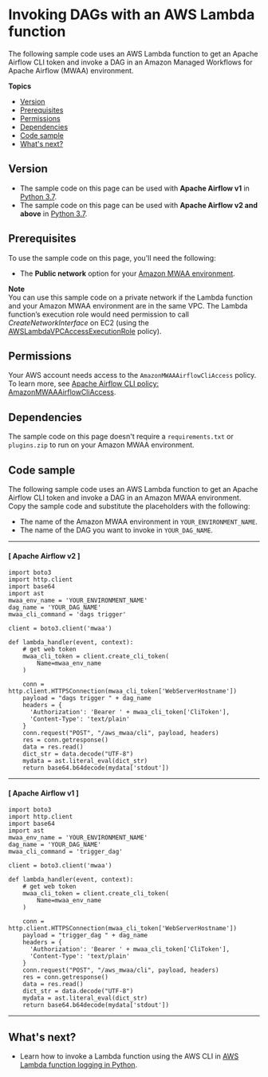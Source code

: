# Invoking DAGs with an AWS Lambda function<a name="samples-lambda"></a>

The following sample code uses an AWS Lambda function to get an Apache Airflow CLI token and invoke a DAG in an Amazon Managed Workflows for Apache Airflow \(MWAA\) environment\. 

**Topics**
+ [Version](#samples-lambda-version)
+ [Prerequisites](#samples-lambda-prereqs)
+ [Permissions](#samples-lambda-permissions)
+ [Dependencies](#samples-lambda-dependencies)
+ [Code sample](#samples-lambda-code)
+ [What's next?](#samples-lambda-next-up)

## Version<a name="samples-lambda-version"></a>
+ The sample code on this page can be used with **Apache Airflow v1** in [Python 3\.7](https://www.python.org/dev/peps/pep-0537/)\.
+ The sample code on this page can be used with **Apache Airflow v2 and above** in [Python 3\.7](https://www.python.org/dev/peps/pep-0537/)\.

## Prerequisites<a name="samples-lambda-prereqs"></a>

To use the sample code on this page, you'll need the following:
+ The **Public network** option for your [Amazon MWAA environment](get-started.md)\.

**Note**  
You can use this sample code on a private network if the Lambda function and your Amazon MWAA environment are in the same VPC\. The Lambda function’s execution role would need permission to call *CreateNetworkInterface* on EC2 \(using the [AWSLambdaVPCAccessExecutionRole](https://console.aws.amazon.com/https://console.aws.amazon.com/iam/home?#/policies/arn:aws:iam::aws:policy/service-role/AWSLambdaVPCAccessExecutionRole$jsonEditor) policy\)\.

## Permissions<a name="samples-lambda-permissions"></a>

Your AWS account needs access to the `AmazonMWAAAirflowCliAccess` policy\. To learn more, see [Apache Airflow CLI policy: AmazonMWAAAirflowCliAccess](access-policies.md)\.

## Dependencies<a name="samples-lambda-dependencies"></a>

The sample code on this page doesn't require a `requirements.txt` or `plugins.zip` to run on your Amazon MWAA environment\.

## Code sample<a name="samples-lambda-code"></a>

The following sample code uses an AWS Lambda function to get an Apache Airflow CLI token and invoke a DAG in an Amazon MWAA environment\. Copy the sample code and substitute the placeholders with the following:
+ The name of the Amazon MWAA environment in `YOUR_ENVIRONMENT_NAME`\.
+ The name of the DAG you want to invoke in `YOUR_DAG_NAME`\.

------
#### [ Apache Airflow v2 ]

```
import boto3
import http.client
import base64
import ast
mwaa_env_name = 'YOUR_ENVIRONMENT_NAME'
dag_name = 'YOUR_DAG_NAME'
mwaa_cli_command = 'dags trigger'
​
client = boto3.client('mwaa')
​
def lambda_handler(event, context):
    # get web token
    mwaa_cli_token = client.create_cli_token(
        Name=mwaa_env_name
    )
    
    conn = http.client.HTTPSConnection(mwaa_cli_token['WebServerHostname'])
    payload = "dags trigger " + dag_name
    headers = {
      'Authorization': 'Bearer ' + mwaa_cli_token['CliToken'],
      'Content-Type': 'text/plain'
    }
    conn.request("POST", "/aws_mwaa/cli", payload, headers)
    res = conn.getresponse()
    data = res.read()
    dict_str = data.decode("UTF-8")
    mydata = ast.literal_eval(dict_str)
    return base64.b64decode(mydata['stdout'])
```

------
#### [ Apache Airflow v1 ]

```
import boto3
import http.client
import base64
import ast
mwaa_env_name = 'YOUR_ENVIRONMENT_NAME'
dag_name = 'YOUR_DAG_NAME'
mwaa_cli_command = 'trigger_dag'
​
client = boto3.client('mwaa')
​
def lambda_handler(event, context):
    # get web token
    mwaa_cli_token = client.create_cli_token(
        Name=mwaa_env_name
    )
    
    conn = http.client.HTTPSConnection(mwaa_cli_token['WebServerHostname'])
    payload = "trigger_dag " + dag_name
    headers = {
      'Authorization': 'Bearer ' + mwaa_cli_token['CliToken'],
      'Content-Type': 'text/plain'
    }
    conn.request("POST", "/aws_mwaa/cli", payload, headers)
    res = conn.getresponse()
    data = res.read()
    dict_str = data.decode("UTF-8")
    mydata = ast.literal_eval(dict_str)
    return base64.b64decode(mydata['stdout'])
```

------

## What's next?<a name="samples-lambda-next-up"></a>
+ Learn how to invoke a Lambda function using the AWS CLI in [AWS Lambda function logging in Python](https://docs.aws.amazon.com/lambda/latest/dg/python-logging.html)\.